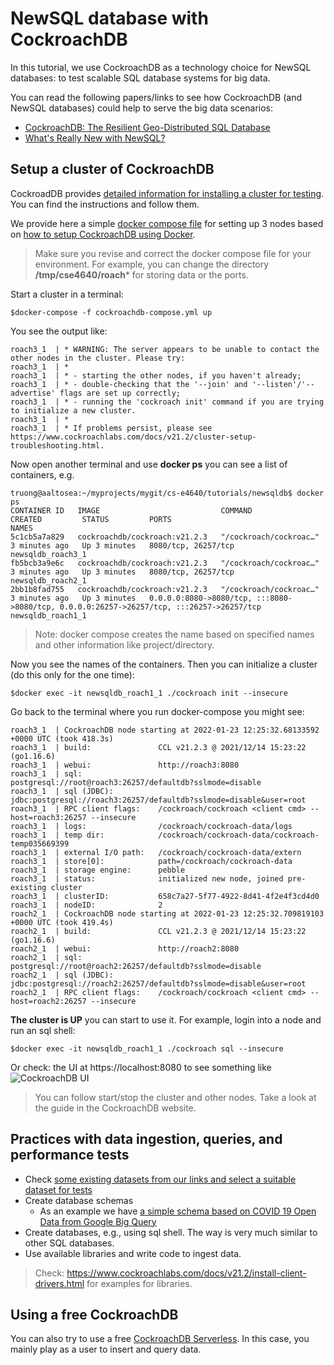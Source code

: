 # NewSQL database with CockroachDB

In this tutorial, we use CockroachDB as a technology choice for NewSQL databases: to test scalable SQL database systems for big data.

You can read the following papers/links to see how CockroachDB (and NewSQL databases) could help to serve the big data scenarios:
- [CockroachDB: The Resilient Geo-Distributed SQL Database](https://dl.acm.org/doi/10.1145/3318464.3386134)
- [What's Really New with NewSQL?](https://dl.acm.org/doi/10.1145/3003665.3003674)

## Setup a cluster of CockroachDB

CockroadDB provides [detailed information for installing a cluster for testing](https://www.cockroachlabs.com/docs/stable/install-cockroachdb-linux.html). You can find the instructions and follow them.

We provide here a simple [docker compose file](cockroachdb-compose.yml) for setting up 3 nodes based on [how to setup CockroachDB using Docker](https://www.cockroachlabs.com/docs/stable/start-a-local-cluster-in-docker-mac.html).

>Make sure you revise and correct the docker compose file for your environment. For example, you can change the directory **/tmp/cse4640/roach*** for storing data or the ports.

Start a cluster in a terminal:

```
$docker-compose -f cockroachdb-compose.yml up
```
You see the output like:
```
roach3_1  | * WARNING: The server appears to be unable to contact the other nodes in the cluster. Please try:
roach3_1  | *
roach3_1  | * - starting the other nodes, if you haven't already;
roach3_1  | * - double-checking that the '--join' and '--listen'/'--advertise' flags are set up correctly;
roach3_1  | * - running the 'cockroach init' command if you are trying to initialize a new cluster.
roach3_1  | *
roach3_1  | * If problems persist, please see https://www.cockroachlabs.com/docs/v21.2/cluster-setup-troubleshooting.html.

```

Now open another terminal and use **docker ps** you can see a list of containers, e.g.

```
truong@aaltosea:~/myprojects/mygit/cs-e4640/tutorials/newsqldb$ docker ps
CONTAINER ID   IMAGE                           COMMAND                  CREATED         STATUS         PORTS                                                                                      NAMES
5c1cb5a7a829   cockroachdb/cockroach:v21.2.3   "/cockroach/cockroac…"   3 minutes ago   Up 3 minutes   8080/tcp, 26257/tcp                                                                        newsqldb_roach3_1
fb5bcb3a9e6c   cockroachdb/cockroach:v21.2.3   "/cockroach/cockroac…"   3 minutes ago   Up 3 minutes   8080/tcp, 26257/tcp                                                                        newsqldb_roach2_1
2bb1b8fad755   cockroachdb/cockroach:v21.2.3   "/cockroach/cockroac…"   3 minutes ago   Up 3 minutes   0.0.0.0:8080->8080/tcp, :::8080->8080/tcp, 0.0.0.0:26257->26257/tcp, :::26257->26257/tcp   newsqldb_roach1_1
```
>Note: docker compose creates the name based on specified names and other information like project/directory.

Now you see the names of the containers. Then you can initialize a cluster (do this only for the one time):

```
$docker exec -it newsqldb_roach1_1 ./cockroach init --insecure
```

Go back to the terminal where you run docker-compose you might see:

```
roach3_1  | CockroachDB node starting at 2022-01-23 12:25:32.68133592 +0000 UTC (took 418.3s)
roach3_1  | build:               CCL v21.2.3 @ 2021/12/14 15:23:22 (go1.16.6)
roach3_1  | webui:               http://roach3:8080
roach3_1  | sql:                 postgresql://root@roach3:26257/defaultdb?sslmode=disable
roach3_1  | sql (JDBC):          jdbc:postgresql://roach3:26257/defaultdb?sslmode=disable&user=root
roach3_1  | RPC client flags:    /cockroach/cockroach <client cmd> --host=roach3:26257 --insecure
roach3_1  | logs:                /cockroach/cockroach-data/logs
roach3_1  | temp dir:            /cockroach/cockroach-data/cockroach-temp035669399
roach3_1  | external I/O path:   /cockroach/cockroach-data/extern
roach3_1  | store[0]:            path=/cockroach/cockroach-data
roach3_1  | storage engine:      pebble
roach3_1  | status:              initialized new node, joined pre-existing cluster
roach3_1  | clusterID:           658c7a27-5f77-4922-8d41-4f2e4f3cd4d0
roach3_1  | nodeID:              2
roach2_1  | CockroachDB node starting at 2022-01-23 12:25:32.709819103 +0000 UTC (took 419.4s)
roach2_1  | build:               CCL v21.2.3 @ 2021/12/14 15:23:22 (go1.16.6)
roach2_1  | webui:               http://roach2:8080
roach2_1  | sql:                 postgresql://root@roach2:26257/defaultdb?sslmode=disable
roach2_1  | sql (JDBC):          jdbc:postgresql://roach2:26257/defaultdb?sslmode=disable&user=root
roach2_1  | RPC client flags:    /cockroach/cockroach <client cmd> --host=roach2:26257 --insecure

```
**The cluster is UP** you can start to use it. For example, login into a node and run an sql shell:

```
$docker exec -it newsqldb_roach1_1 ./cockroach sql --insecure
```

Or check: the UI at https://localhost:8080 to see something like
![CockroachDB UI](cockroachdbui.png)

>You can follow start/stop the cluster and other nodes. Take a look at the guide in the CockroachDB website.

## Practices with data ingestion, queries, and performance tests

- Check [some existing datasets from our links and select a suitable dataset for tests](../../data/README.md)
- Create database schemas
  - As an example we have [a simple schema based on COVID 19 Open Data from Google Big Query](sampleschema.sql)
- Create databases, e.g., using sql shell. The way is very much similar to other SQL databases.
- Use available libraries and write code to ingest data.
>Check: https://www.cockroachlabs.com/docs/v21.2/install-client-drivers.html for examples for libraries.

## Using a free CockroachDB

You can also try to use a free [CockroachDB Serverless](https://www.cockroachlabs.com/pricing/). In this case, you mainly play as a user to insert and query data.

